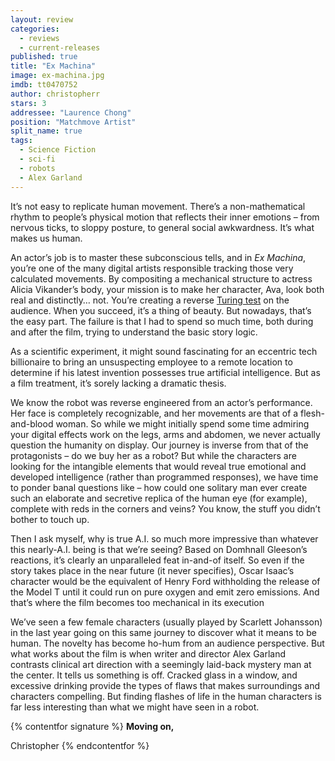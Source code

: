 ```yaml
---
layout: review
categories: 
  - reviews
  - current-releases
published: true
title: "Ex Machina"
image: ex-machina.jpg
imdb: tt0470752
author: christopherr
stars: 3
addressee: "Laurence Chong"
position: "Matchmove Artist"
split_name: true
tags: 
  - Science Fiction
  - sci-fi
  - robots
  - Alex Garland
---
```

It’s not easy to replicate human movement. There’s a non-mathematical rhythm to people’s physical motion that reflects their inner emotions – from nervous ticks, to sloppy posture, to general social awkwardness. It’s what makes us human.

 An actor’s job is to master these subconscious tells, and in _Ex Machina_, you’re one of the many digital artists responsible tracking those very calculated movements. By compositing a mechanical structure to actress Alicia Vikander’s body, your mission is to make her character, Ava, look both real and distinctly… not. You’re creating a reverse [Turing test](http://en.wikipedia.org/wiki/Turing_test) on the audience. When you succeed, it’s a thing of beauty. But nowadays, that’s the easy part. The failure is that I had to spend so much time, both during and after the film, trying to understand the basic story logic.

As a scientific experiment, it might sound fascinating for an eccentric tech billionaire to bring an unsuspecting employee to a remote location to determine if his latest invention possesses true artificial intelligence. But as a film treatment, it’s sorely lacking a dramatic thesis. 

We know the robot was reverse engineered from an actor’s performance. Her face is completely recognizable, and her movements are that of a flesh-and-blood woman. So while we might initially spend some time admiring your digital effects work on the legs, arms and abdomen, we never actually question the humanity on display. Our journey is inverse from that of the protagonists – do we buy her as a robot? But while the characters are looking for the intangible elements that would reveal true emotional and developed intelligence (rather than programmed responses), we have time to ponder banal questions like – how could one solitary man ever create such an elaborate and secretive replica of the human eye (for example), complete with reds in the corners and veins? You know, the stuff you didn’t bother to touch up.

Then I ask myself, why is true A.I. so much more impressive than whatever this nearly-A.I. being is that we’re seeing? Based on Domhnall Gleeson’s reactions, it’s clearly an unparalleled feat in-and-of itself. So even if the story takes place in the near future (it never specifies), Oscar Isaac’s character would be the equivalent of Henry Ford withholding the release of the Model T until it could run on pure oxygen and emit zero emissions. And that’s where the film becomes too mechanical in its execution

We’ve seen a few female characters (usually played by Scarlett Johansson) in the last year going on this same journey to discover what it means to be human. The novelty has become ho-hum from an audience perspective. But what works about the film is when writer and director Alex Garland contrasts clinical art direction with a seemingly laid-back mystery man at the center. It tells us something is off. Cracked glass in a window, and excessive drinking provide the types of flaws that makes surroundings and characters compelling.  But finding flashes of life in the human characters is far less interesting than what we might have seen in a robot.

{% contentfor signature %}
**Moving on,**

Christopher
{% endcontentfor %}